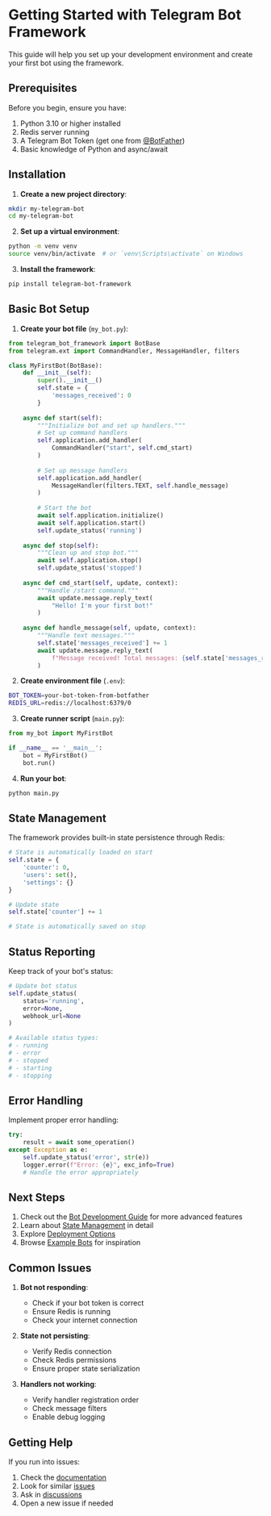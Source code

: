 # Getting Started with Telegram Bot Framework

This guide will help you set up your development environment and create your first bot using the framework.

## Prerequisites

Before you begin, ensure you have:

1. Python 3.10 or higher installed
2. Redis server running
3. A Telegram Bot Token (get one from [@BotFather](https://t.me/botfather))
4. Basic knowledge of Python and async/await

## Installation

1. **Create a new project directory**:
```bash
mkdir my-telegram-bot
cd my-telegram-bot
```

2. **Set up a virtual environment**:
```bash
python -m venv venv
source venv/bin/activate  # or `venv\Scripts\activate` on Windows
```

3. **Install the framework**:
```bash
pip install telegram-bot-framework
```

## Basic Bot Setup

1. **Create your bot file** (`my_bot.py`):
```python
from telegram_bot_framework import BotBase
from telegram.ext import CommandHandler, MessageHandler, filters

class MyFirstBot(BotBase):
    def __init__(self):
        super().__init__()
        self.state = {
            'messages_received': 0
        }
    
    async def start(self):
        """Initialize bot and set up handlers."""
        # Set up command handlers
        self.application.add_handler(
            CommandHandler("start", self.cmd_start)
        )
        
        # Set up message handlers
        self.application.add_handler(
            MessageHandler(filters.TEXT, self.handle_message)
        )
        
        # Start the bot
        await self.application.initialize()
        await self.application.start()
        self.update_status('running')
    
    async def stop(self):
        """Clean up and stop bot."""
        await self.application.stop()
        self.update_status('stopped')
    
    async def cmd_start(self, update, context):
        """Handle /start command."""
        await update.message.reply_text(
            "Hello! I'm your first bot!"
        )
    
    async def handle_message(self, update, context):
        """Handle text messages."""
        self.state['messages_received'] += 1
        await update.message.reply_text(
            f"Message received! Total messages: {self.state['messages_received']}"
        )
```

2. **Create environment file** (`.env`):
```bash
BOT_TOKEN=your-bot-token-from-botfather
REDIS_URL=redis://localhost:6379/0
```

3. **Create runner script** (`main.py`):
```python
from my_bot import MyFirstBot

if __name__ == '__main__':
    bot = MyFirstBot()
    bot.run()
```

4. **Run your bot**:
```bash
python main.py
```

## State Management

The framework provides built-in state persistence through Redis:

```python
# State is automatically loaded on start
self.state = {
    'counter': 0,
    'users': set(),
    'settings': {}
}

# Update state
self.state['counter'] += 1

# State is automatically saved on stop
```

## Status Reporting

Keep track of your bot's status:

```python
# Update bot status
self.update_status(
    status='running',
    error=None,
    webhook_url=None
)

# Available status types:
# - running
# - error
# - stopped
# - starting
# - stopping
```

## Error Handling

Implement proper error handling:

```python
try:
    result = await some_operation()
except Exception as e:
    self.update_status('error', str(e))
    logger.error(f"Error: {e}", exc_info=True)
    # Handle the error appropriately
```

## Next Steps

1. Check out the [Bot Development Guide](bot_development.md) for more advanced features
2. Learn about [State Management](state_management.md) in detail
3. Explore [Deployment Options](deployment.md)
4. Browse [Example Bots](../examples/) for inspiration

## Common Issues

1. **Bot not responding**:
   - Check if your bot token is correct
   - Ensure Redis is running
   - Check your internet connection

2. **State not persisting**:
   - Verify Redis connection
   - Check Redis permissions
   - Ensure proper state serialization

3. **Handlers not working**:
   - Verify handler registration order
   - Check message filters
   - Enable debug logging

## Getting Help

If you run into issues:

1. Check the [documentation](../README.md)
2. Look for similar [issues](https://github.com/your-username/telegram-bot-framework/issues)
3. Ask in [discussions](https://github.com/your-username/telegram-bot-framework/discussions)
4. Open a new issue if needed